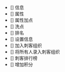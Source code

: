 - [] 信息
- [] 属性
- [] 属性加点
- [] 洗点
- [] 排名
- [] 设置信息
- [] 加入刺客组织
- [] 将所有人录入刺客组织
- [] 刺客排行榜
- [] 增加积分